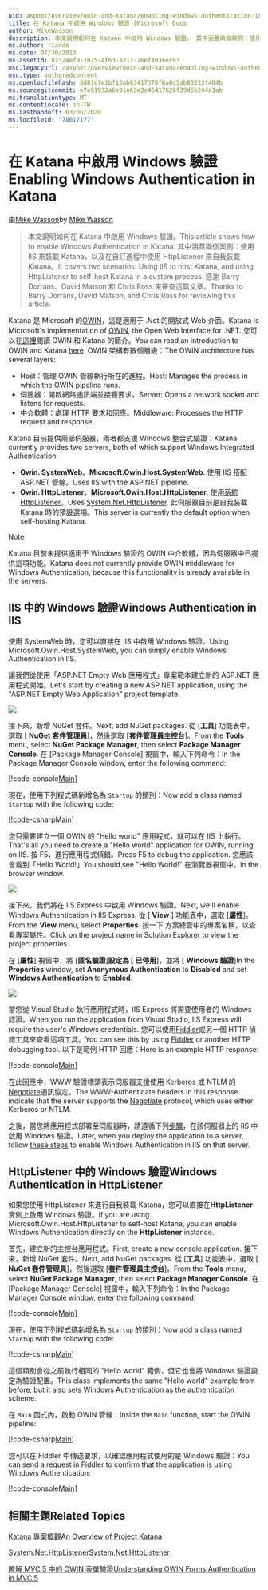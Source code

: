 ```yaml
---
uid: aspnet/overview/owin-and-katana/enabling-windows-authentication-in-katana
title: 在 Katana 中啟用 Windows 驗證 |Microsoft Docs
author: MikeWasson
description: 本文說明如何在 Katana 中啟用 Windows 驗證。 其中涵蓋兩個案例：使用 IIS 來裝載 Katana，並使用 HttpListener 來進行自我裝載 Kat 。
ms.author: riande
ms.date: 07/30/2013
ms.assetid: 82324ef0-3b75-4f63-a217-76ef4036ec93
msc.legacyurl: /aspnet/overview/owin-and-katana/enabling-windows-authentication-in-katana
msc.type: authoredcontent
ms.openlocfilehash: 3d81e7e1bf13ab63417378fba0c5ab80213f404b
ms.sourcegitcommit: e7e91932a6e91a63e2e46417626f39d6b244a3ab
ms.translationtype: MT
ms.contentlocale: zh-TW
ms.lasthandoff: 03/06/2020
ms.locfileid: "78617177"
---
```

# <a name="enabling-windows-authentication-in-katana"></a><span data-ttu-id="1bda9-104">在 Katana 中啟用 Windows 驗證</span><span class="sxs-lookup"><span data-stu-id="1bda9-104">Enabling Windows Authentication in Katana</span></span>

<span data-ttu-id="1bda9-105">由[Mike Wasson](https://github.com/MikeWasson)</span><span class="sxs-lookup"><span data-stu-id="1bda9-105">by [Mike Wasson](https://github.com/MikeWasson)</span></span>

> <span data-ttu-id="1bda9-106">本文說明如何在 Katana 中啟用 Windows 驗證。</span><span class="sxs-lookup"><span data-stu-id="1bda9-106">This article shows how to enable Windows Authentication in Katana.</span></span> <span data-ttu-id="1bda9-107">其中涵蓋兩個案例：使用 IIS 來裝載 Katana，以及在自訂進程中使用 HttpListener 來自我裝載 Katana。</span><span class="sxs-lookup"><span data-stu-id="1bda9-107">It covers two scenarios: Using IIS to host Katana, and using HttpListener to self-host Katana in a custom process.</span></span> <span data-ttu-id="1bda9-108">感謝 Barry Dorrans、David Matson 和 Chris Ross 來審查這篇文章。</span><span class="sxs-lookup"><span data-stu-id="1bda9-108">Thanks to Barry Dorrans, David Matson, and Chris Ross for reviewing this article.</span></span>

<span data-ttu-id="1bda9-109">Katana 是 Microsoft 的[OWIN](http://owin.org/)，這是適用于 .Net 的開放式 Web 介面。</span><span class="sxs-lookup"><span data-stu-id="1bda9-109">Katana is Microsoft's implementation of [OWIN](http://owin.org/), the Open Web Interface for .NET.</span></span> <span data-ttu-id="1bda9-110">您可以在[這裡](an-overview-of-project-katana.md)閱讀 OWIN 和 Katana 的簡介。</span><span class="sxs-lookup"><span data-stu-id="1bda9-110">You can read an introduction to OWIN and Katana [here](an-overview-of-project-katana.md).</span></span> <span data-ttu-id="1bda9-111">OWIN 架構有數個層級：</span><span class="sxs-lookup"><span data-stu-id="1bda9-111">The OWIN architecture has several layers:</span></span>

- <span data-ttu-id="1bda9-112">Host：管理 OWIN 管線執行所在的進程。</span><span class="sxs-lookup"><span data-stu-id="1bda9-112">Host: Manages the process in which the OWIN pipeline runs.</span></span>
- <span data-ttu-id="1bda9-113">伺服器：開啟網路通訊端並接聽要求。</span><span class="sxs-lookup"><span data-stu-id="1bda9-113">Server: Opens a network socket and listens for requests.</span></span>
- <span data-ttu-id="1bda9-114">中介軟體：處理 HTTP 要求和回應。</span><span class="sxs-lookup"><span data-stu-id="1bda9-114">Middleware: Processes the HTTP request and response.</span></span>

<span data-ttu-id="1bda9-115">Katana 目前提供兩部伺服器，兩者都支援 Windows 整合式驗證：</span><span class="sxs-lookup"><span data-stu-id="1bda9-115">Katana currently provides two servers, both of which support Windows Integrated Authentication:</span></span>

- <span data-ttu-id="1bda9-116">**Owin. SystemWeb**。</span><span class="sxs-lookup"><span data-stu-id="1bda9-116">**Microsoft.Owin.Host.SystemWeb**.</span></span> <span data-ttu-id="1bda9-117">使用 IIS 搭配 ASP.NET 管線。</span><span class="sxs-lookup"><span data-stu-id="1bda9-117">Uses IIS with the ASP.NET pipeline.</span></span>
- <span data-ttu-id="1bda9-118">**Owin. HttpListener**。</span><span class="sxs-lookup"><span data-stu-id="1bda9-118">**Microsoft.Owin.Host.HttpListener**.</span></span> <span data-ttu-id="1bda9-119">使用[系統 HttpListener](https://msdn.microsoft.com/library/system.net.httplistener.aspx)。</span><span class="sxs-lookup"><span data-stu-id="1bda9-119">Uses [System.Net.HttpListener](https://msdn.microsoft.com/library/system.net.httplistener.aspx).</span></span> <span data-ttu-id="1bda9-120">此伺服器目前是自我裝載 Katana 時的預設選項。</span><span class="sxs-lookup"><span data-stu-id="1bda9-120">This server is currently the default option when self-hosting Katana.</span></span>

> [!NOTE]
> <span data-ttu-id="1bda9-121">Katana 目前未提供適用于 Windows 驗證的 OWIN 中介軟體，因為伺服器中已提供這項功能。</span><span class="sxs-lookup"><span data-stu-id="1bda9-121">Katana does not currently provide OWIN middleware for Windows Authentication, because this functionality is already available in the servers.</span></span>

## <a name="windows-authentication-in-iis"></a><span data-ttu-id="1bda9-122">IIS 中的 Windows 驗證</span><span class="sxs-lookup"><span data-stu-id="1bda9-122">Windows Authentication in IIS</span></span>

<span data-ttu-id="1bda9-123">使用 SystemWeb 時，您可以直接在 IIS 中啟用 Windows 驗證。</span><span class="sxs-lookup"><span data-stu-id="1bda9-123">Using Microsoft.Owin.Host.SystemWeb, you can simply enable Windows Authentication in IIS.</span></span>

<span data-ttu-id="1bda9-124">讓我們從使用「ASP.NET Empty Web 應用程式」專案範本建立新的 ASP.NET 應用程式開始。</span><span class="sxs-lookup"><span data-stu-id="1bda9-124">Let's start by creating a new ASP.NET application, using the "ASP.NET Empty Web Application" project template.</span></span>

![](enabling-windows-authentication-in-katana/_static/image1.png)

<span data-ttu-id="1bda9-125">接下來，新增 NuGet 套件。</span><span class="sxs-lookup"><span data-stu-id="1bda9-125">Next, add NuGet packages.</span></span> <span data-ttu-id="1bda9-126">從 [**工具**] 功能表中，選取 [ **NuGet 套件管理員**]，然後選取 [**套件管理員主控台**]。</span><span class="sxs-lookup"><span data-stu-id="1bda9-126">From the **Tools** menu, select **NuGet Package Manager**, then select **Package Manager Console**.</span></span> <span data-ttu-id="1bda9-127">在 [Package Manager Console] 視窗中，輸入下列命令：</span><span class="sxs-lookup"><span data-stu-id="1bda9-127">In the Package Manager Console window, enter the following command:</span></span>

[!code-console[Main](enabling-windows-authentication-in-katana/samples/sample1.cmd)]

<span data-ttu-id="1bda9-128">現在，使用下列程式碼新增名為 `Startup` 的類別：</span><span class="sxs-lookup"><span data-stu-id="1bda9-128">Now add a class named `Startup` with the following code:</span></span>

[!code-csharp[Main](enabling-windows-authentication-in-katana/samples/sample2.cs)]

<span data-ttu-id="1bda9-129">您只需要建立一個 OWIN 的 "Hello world" 應用程式，就可以在 IIS 上執行。</span><span class="sxs-lookup"><span data-stu-id="1bda9-129">That's all you need to create a "Hello world" application for OWIN, running on IIS.</span></span> <span data-ttu-id="1bda9-130">按 F5，進行應用程式偵錯。</span><span class="sxs-lookup"><span data-stu-id="1bda9-130">Press F5 to debug the application.</span></span> <span data-ttu-id="1bda9-131">您應該會看到「Hello World!」</span><span class="sxs-lookup"><span data-stu-id="1bda9-131">You should see "Hello World!"</span></span> <span data-ttu-id="1bda9-132">在瀏覽器視窗中。</span><span class="sxs-lookup"><span data-stu-id="1bda9-132">in the browser window.</span></span>

![](enabling-windows-authentication-in-katana/_static/image2.png)

<span data-ttu-id="1bda9-133">接下來，我們將在 IIS Express 中啟用 Windows 驗證。</span><span class="sxs-lookup"><span data-stu-id="1bda9-133">Next, we'll enable Windows Authentication in IIS Express.</span></span> <span data-ttu-id="1bda9-134">從 [ **View** ] 功能表中，選取 [**屬性**]。</span><span class="sxs-lookup"><span data-stu-id="1bda9-134">From the **View** menu, select **Properties**.</span></span> <span data-ttu-id="1bda9-135">按一下 方案總管中的專案名稱，以查看專案屬性。</span><span class="sxs-lookup"><span data-stu-id="1bda9-135">Click on the project name in Solution Explorer to view the project properties.</span></span>

<span data-ttu-id="1bda9-136">在 [**屬性**] 視窗中，將 [**匿名驗證**]**設定為 [** **已停用**]，並將 [ **Windows 驗證**]</span><span class="sxs-lookup"><span data-stu-id="1bda9-136">In the **Properties** window, set **Anonymous Authentication** to **Disabled** and set **Windows Authentication** to **Enabled**.</span></span>

![](enabling-windows-authentication-in-katana/_static/image3.png)

<span data-ttu-id="1bda9-137">當您從 Visual Studio 執行應用程式時，IIS Express 將需要使用者的 Windows 認證。</span><span class="sxs-lookup"><span data-stu-id="1bda9-137">When you run the application from Visual Studio, IIS Express will require the user's Windows credentials.</span></span> <span data-ttu-id="1bda9-138">您可以使用[Fiddler](http://fiddler2.com/home)或另一個 HTTP 偵錯工具來查看這項工具。</span><span class="sxs-lookup"><span data-stu-id="1bda9-138">You can see this by using [Fiddler](http://fiddler2.com/home) or another HTTP debugging tool.</span></span> <span data-ttu-id="1bda9-139">以下是範例 HTTP 回應：</span><span class="sxs-lookup"><span data-stu-id="1bda9-139">Here is an example HTTP response:</span></span>

[!code-console[Main](enabling-windows-authentication-in-katana/samples/sample3.cmd?highlight=1,5-6)]

<span data-ttu-id="1bda9-140">在此回應中，WWW 驗證標頭表示伺服器支援使用 Kerberos 或 NTLM 的[Negotiate](http://www.ietf.org/rfc/rfc4559.txt)通訊協定。</span><span class="sxs-lookup"><span data-stu-id="1bda9-140">The WWW-Authenticate headers in this response indicate that the server supports the [Negotiate](http://www.ietf.org/rfc/rfc4559.txt) protocol, which uses either Kerberos or NTLM.</span></span>

<span data-ttu-id="1bda9-141">之後，當您將應用程式部署至伺服器時，請遵循下列[步驟](https://www.iis.net/configreference/system.webserver/security/authentication/windowsauthentication)，在該伺服器上的 IIS 中啟用 Windows 驗證。</span><span class="sxs-lookup"><span data-stu-id="1bda9-141">Later, when you deploy the application to a server, follow [these steps](https://www.iis.net/configreference/system.webserver/security/authentication/windowsauthentication) to enable Windows Authentication in IIS on that server.</span></span>

## <a name="windows-authentication-in-httplistener"></a><span data-ttu-id="1bda9-142">HttpListener 中的 Windows 驗證</span><span class="sxs-lookup"><span data-stu-id="1bda9-142">Windows Authentication in HttpListener</span></span>

<span data-ttu-id="1bda9-143">如果您使用 HttpListener 來進行自我裝載 Katana，您可以直接在**HttpListener**實例上啟用 Windows 驗證。</span><span class="sxs-lookup"><span data-stu-id="1bda9-143">If you are using Microsoft.Owin.Host.HttpListener to self-host Katana, you can enable Windows Authentication directly on the **HttpListener** instance.</span></span>

<span data-ttu-id="1bda9-144">首先，建立新的主控台應用程式。</span><span class="sxs-lookup"><span data-stu-id="1bda9-144">First, create a new console application.</span></span> <span data-ttu-id="1bda9-145">接下來，新增 NuGet 套件。</span><span class="sxs-lookup"><span data-stu-id="1bda9-145">Next, add NuGet packages.</span></span> <span data-ttu-id="1bda9-146">從 [**工具**] 功能表中，選取 [ **NuGet 套件管理員**]，然後選取 [**套件管理員主控台**]。</span><span class="sxs-lookup"><span data-stu-id="1bda9-146">From the **Tools** menu, select **NuGet Package Manager**, then select **Package Manager Console**.</span></span> <span data-ttu-id="1bda9-147">在 [Package Manager Console] 視窗中，輸入下列命令：</span><span class="sxs-lookup"><span data-stu-id="1bda9-147">In the Package Manager Console window, enter the following command:</span></span>

[!code-console[Main](enabling-windows-authentication-in-katana/samples/sample4.cmd)]

<span data-ttu-id="1bda9-148">現在，使用下列程式碼新增名為 `Startup` 的類別：</span><span class="sxs-lookup"><span data-stu-id="1bda9-148">Now add a class named `Startup` with the following code:</span></span>

[!code-csharp[Main](enabling-windows-authentication-in-katana/samples/sample5.cs)]

<span data-ttu-id="1bda9-149">這個類別會從之前執行相同的 "Hello world" 範例，但它也會將 Windows 驗證設定為驗證配置。</span><span class="sxs-lookup"><span data-stu-id="1bda9-149">This class implements the same "Hello world" example from before, but it also sets Windows Authentication as the authentication scheme.</span></span>

<span data-ttu-id="1bda9-150">在 `Main` 函式內，啟動 OWIN 管線：</span><span class="sxs-lookup"><span data-stu-id="1bda9-150">Inside the `Main` function, start the OWIN pipeline:</span></span>

[!code-csharp[Main](enabling-windows-authentication-in-katana/samples/sample6.cs)]

<span data-ttu-id="1bda9-151">您可以在 Fiddler 中傳送要求，以確認應用程式使用的是 Windows 驗證：</span><span class="sxs-lookup"><span data-stu-id="1bda9-151">You can send a request in Fiddler to confirm that the application is using Windows Authentication:</span></span>

[!code-console[Main](enabling-windows-authentication-in-katana/samples/sample7.cmd?highlight=1,4-5)]

## <a name="related-topics"></a><span data-ttu-id="1bda9-152">相關主題</span><span class="sxs-lookup"><span data-stu-id="1bda9-152">Related Topics</span></span>

[<span data-ttu-id="1bda9-153">Katana 專案概觀</span><span class="sxs-lookup"><span data-stu-id="1bda9-153">An Overview of Project Katana</span></span>](an-overview-of-project-katana.md)

[<span data-ttu-id="1bda9-154">System.Net.HttpListener</span><span class="sxs-lookup"><span data-stu-id="1bda9-154">System.Net.HttpListener</span></span>](https://msdn.microsoft.com/library/system.net.httplistener.aspx)

[<span data-ttu-id="1bda9-155">瞭解 MVC 5 中的 OWIN 表單驗證</span><span class="sxs-lookup"><span data-stu-id="1bda9-155">Understanding OWIN Forms Authentication in MVC 5</span></span>](https://blogs.msdn.com/b/webdev/archive/2013/07/03/understanding-owin-forms-authentication-in-mvc-5.aspx)
